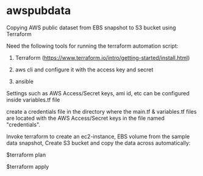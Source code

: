 # awspubdata
Copying AWS public dataset from EBS snapshot to S3 bucket using Terraform

Need the following tools for running the terraform automation script:

1) Terraform (https://www.terraform.io/intro/getting-started/install.html)

2) aws cli and configure it with the access key and secret

3) ansible

Settings such as AWS Access/Secret keys, ami id, etc can be configured inside variables.tf file

create a credentials file in the directory where the main.tf & variables.tf files are located with the AWS Access/Secret keys in the file named  "credentials".

Invoke terraform to create an ec2-instance, EBS volume from the sample data snapshot, Create S3 bucket and copy the data across automatically:

  $terraform plan

  $terraform apply


